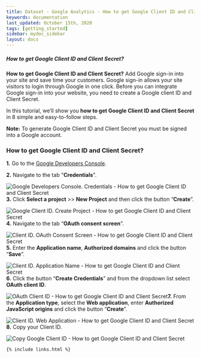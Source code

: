 ```yaml
---
title: Dataset - Google Analytics - How to get Google Client ID and Client Secret?
keywords: documentation
last_updated: October 15th, 2020
tags: [getting_started]
sidebar: mydoc_sidebar
layout: docs
---
```


##### How to get Google Client ID and Client Secret?

**How to get Google Client ID and Client Secret?** Add Google sign-in into your site and save time your customers. Google sign-in allows your site visitors to login through Google in one click. Before you can integrate Google sign-in into your website, you need to create a Google client ID and Client Secret.

In this tutorial, we’ll show you **how to get Google Client ID and Client Secret** in 8 simple and easy-to-follow steps.

**Note:** To generate Google Client ID and Client Secret you must be signed into a Google account.

### How to get Google Client ID and Client Secret?

**1.** Go to the [Google Developers Console](https://console.developers.google.com/apis).

**2.** Navigate to the tab "**Credentials**".

![Google Developers Console. Credentials - How to get Google Client ID and Client Secret](https://uploads-ssl.webflow.com/5dff758010bfa7356f98e395/5ea1842961e28513ff69e2e5_google-developers-console-credentials.png)**3.** Click **Select a project** >> **New Project** and then click the button “**Create**”.

![Google Client ID. Create Project - How to get Google Client ID and Client Secret](https://uploads-ssl.webflow.com/5dff758010bfa7356f98e395/5ea184290f854b608b8140db_google-client-id-create-project.png)**4.** Navigate to the tab “**OAuth consent screen**”.

![Client ID. OAuth Consent Screen - How to get Google Client ID and Client Secret](https://uploads-ssl.webflow.com/5dff758010bfa7356f98e395/5ea184297e873084d78a6a9a_client-id-oauth-consent-screen.png)**5.** Enter the **Application name**, **Authorized domains** and click the button “**Save**”.

![Client ID. Application Name - How to get Google Client ID and Client Secret](https://uploads-ssl.webflow.com/5dff758010bfa7356f98e395/5ea18429c6dcbc386cd99a67_client-id-application-name.png)**6.** Click the button “**Create Credentials**” and from the dropdown list select **OAuth client ID**.

![OAuth Client ID - How to get Google Client ID and Client Secret](https://uploads-ssl.webflow.com/5dff758010bfa7356f98e395/5ea184298436ec60745e8a28_oauth-client-id.png)**7.** From the **Application type**, select the **Web application**, enter **Authorized JavaScript origins** and click the button “**Create**”.

![Client ID. Web Application - How to get Google Client ID and Client Secret](https://uploads-ssl.webflow.com/5dff758010bfa7356f98e395/5ea184291f82338d2ab00e0f_client-id-web-application.png)**8.** Copy your Client ID.

![Copy Google Client ID - How to get Google Client ID and Client Secret](https://uploads-ssl.webflow.com/5dff758010bfa7356f98e395/5ea1842a1f823331b4b00e11_copy-google-client-id.png)‍



    {% include links.html %}

    